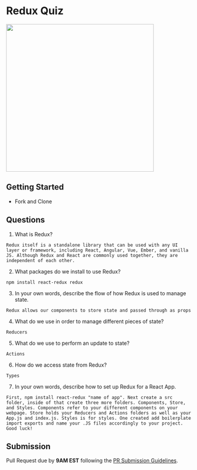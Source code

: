 # Redux Quiz

<img src="https://chriscourses.com/img/blog/redux/redux.jpg" height="400px"/>

## Getting Started

- Fork and Clone

## Questions

1. What is Redux?

```
Redux itself is a standalone library that can be used with any UI layer or framework, including React, Angular, Vue, Ember, and vanilla JS. Although Redux and React are commonly used together, they are independent of each other.
```

2. What packages do we install to use Redux?

```
npm install react-redux redux
```

3. In your own words, describe the flow of how Redux is used to manage state.

```
Redux allows our components to store state and passed through as props
```

4. What do we use in order to manage different pieces of state?

```
Reducers
```

5. What do we use to perform an update to state?

```
Actions
```

6. How do we access state from Redux?

```
Types
```

7. In your own words, describe how to set up Redux for a React App.

```
First, npm install react-redux "name of app". Next create a src folder, inside of that create three more folders. Components, Store, and Styles. Components refer to your different components on your webpage. Store holds your Reducers and Actions folders as well as your App.js and index.js. Styles is for styles. One created add boilerplate import exports and name your .JS files accordingly to your project. Good luck!
```

## Submission

Pull Request due by **9AM EST** following the [PR Submission Guidelines](https://github.com/SEI-R-2-22/template_pull_request).

